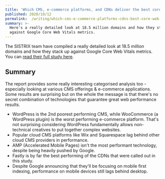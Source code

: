 ```yaml
---
title: 'Which CMS, e-commerce platforms, and CDNs deliver the best core web vitals?'
published: 2020/10/12
permalink:  /writing/which-cms-e-commerce-platforms-cdns-best-core-web-vitals/
summary: >-
  Here's a really detailed look at 18.5 million domains and how they stack up
  against Google Core Web Vitals metrics.
---
```


The SISTRIX team have compiled a really detailed look at 18.5 million domains and how they stack up against Google Core Web Vitals metrics. You can [read their full study here](https://www.sistrix.com/blog/core-web-vitals-wix-vs-wordpress-shopify-vs-shopware-whats-fastest).

## Summary

The report provides some really interesting categorised analysis too - especially looking at various CMS offerings & e-commerce applications. Some results are surprising but on the whole the message is that there's no secret combination of technologies that guarantee great web performance results.

- WordPress is the 2nd poorest performing CMS, while WooCommerce (a WordPress plugin) is the worst performing e-commerce platform. That's not surprising considering WordPress fundamentally allows non-technical creatives to put together complex websites.
- Popular cloud CMS platforms like Wix and Squarespace lag behind other cloud CMS providers in performance.
- AMP (Accelerated Mobile Pages) isn't the most performant technology, despite being heavily pushed by Google.
- Fastly is by far the best performing of the CDNs that were called out in this study.
- Despite Google announcing that they'll be focusing on mobile first indexing, performance on mobile devices still lags behind desktop.
